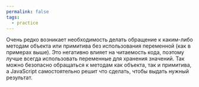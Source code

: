 ```yaml
---
permalink: false
tags:
  - practice
---
```

Очень редко возникает необходимость делать обращение к каким-либо методам объекта или примитива без использования переменной (как в примерах выше). Это негативно влияет на читаемость кода, поэтому лучше всегда использовать переменные для хранения значений. Так можно безопасно обращаться к методам как объекта, так и примитива, а JavaScript самостоятельно решит что сделать, чтобы выдать нужный результат.
